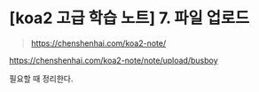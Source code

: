 # [koa2 고급 학습 노트] 7. 파일 업로드

> https://chenshenhai.com/koa2-note/

https://chenshenhai.com/koa2-note/note/upload/busboy

필요할 때 정리한다.